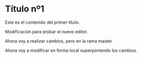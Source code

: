 # Título nº1

Este es el contenido del primer título.

Modificación para probar el nuevo editor.

Ahora voy a realizar cambios, pero en la rama master.

Ahora voy a modificar en forma local superponiendo los cambios.
